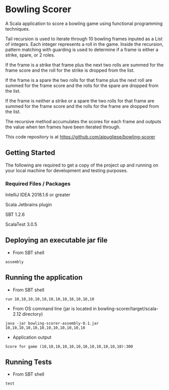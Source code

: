 # Bowling Scorer

A Scala application to score a bowling game using functional programming techniques.

Tail recursion is used to iterate through 10 bowling frames inputed as a List of integers. Each integer represents a roll in the game.
Inside the recursion, pattern matching with guarding is used to determine if a frame is either a strike, spare, or 2 roles.

If the frame is a strike that frame plus the next two rolls are summed for the frame score and the roll for the strike is dropped from the list.

If the frame is a spare the two rolls for that frame  plus the next roll are summed for the frame score and the rolls for the spare are dropped from the list.

If the frame is neither a strike or a spare the two rolls for that frame are summed for the frame score and the rolls for the frame are dropped from the list.

The recursive method accumulates the scores for each frame and outputs the value when ten frames have been iterated through.

This code repository is at https://github.com/ajpugliese/bowling-scorer

## Getting Started

The following are required to get a copy of the project up and running on your local machine for development and testing purposes.

### Required Files / Packages

IntelliJ IDEA 2018.1.6 or greater

Scala Jetbrains plugin

SBT 1.2.6

ScalaTest 3.0.5

## Deploying an executable jar file

* From SBT shell

```
assembly
```


## Running the application

* From SBT shell

```
run 10,10,10,10,10,10,10,10,10,10,10,10
```

* From OS command line (jar is located in bowling-scorer/target/scala-2.12 directory)

```
java -jar bowling-scorer-assembly-0.1.jar 10,10,10,10,10,10,10,10,10,10,10,10
```


* Application output

```
Score for game (10,10,10,10,10,10,10,10,10,10,10,10):300
```

## Running Tests

* From SBT shell

```
test
```
